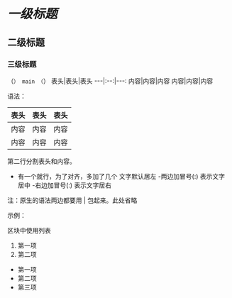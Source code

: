 # ***一级标题***
## 二级标题
### 三级标题
（```）
main
（```）
表头|表头|表头
---|:--:|---:
内容|内容|内容
内容|内容|内容

语法：

表头|表头|表头
---|:--:|---:
内容|内容|内容
内容|内容|内容

第二行分割表头和内容。
- 有一个就行，为了对齐，多加了几个
文字默认居左
-两边加冒号(:) 表示文字居中
-右边加冒号(:) 表示文字居右

注：原生的语法两边都要用 | 包起来。此处省略

示例：

区块中使用列表
 1. 第一项
 2. 第二项
 + 第一项
 + 第二项
 + 第三项
